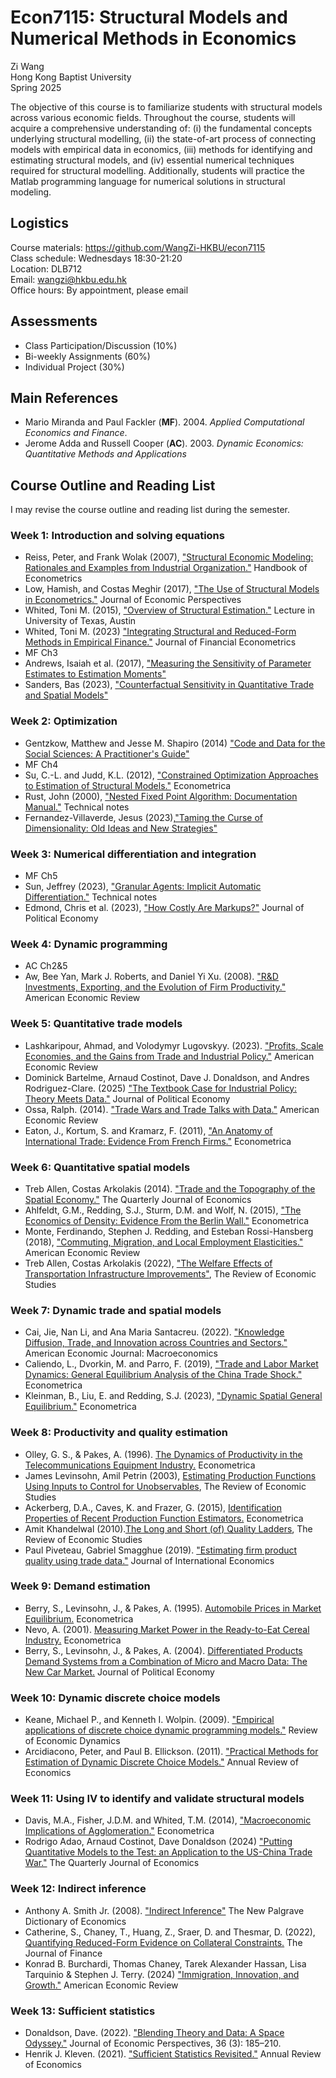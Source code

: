 # Econ7115: Structural Models and Numerical Methods in Economics
Zi Wang  
Hong Kong Baptist University  
Spring 2025

The objective of this course is to familiarize students with structural models across various economic fields. Throughout the course, students will acquire a comprehensive understanding of: (i) the fundamental concepts underlying structural modelling, (ii) the state-of-art process of connecting models with empirical data in economics, (iii) methods for identifying and estimating structural models, and (iv) essential numerical techniques required for structural modelling. Additionally, students will practice the Matlab programming language for numerical solutions in structural modeling.  

## Logistics
Course materials: https://github.com/WangZi-HKBU/econ7115  
Class schedule: Wednesdays 18:30-21:20  
Location: DLB712  
Email: wangzi@hkbu.edu.hk  
Office hours: By appointment, please email

## Assessments
- Class Participation/Discussion (10%)
- Bi-weekly Assignments (60%)
- Individual Project (30%)

## Main References
- Mario Miranda and Paul Fackler (**MF**). 2004. *Applied Computational Economics and Finance*. 
- Jerome Adda and Russell Cooper (**AC**). 2003. *Dynamic Economics: Quantitative Methods and Applications*

## Course Outline and Reading List
I may revise the course outline and reading list during the semester.  

### Week 1: Introduction and solving equations
- Reiss, Peter, and Frank Wolak (2007), ["Structural Economic Modeling: Rationales and Examples from Industrial Organization."](https://www.sciencedirect.com/science/article/abs/pii/S1573441207060643) Handbook of Econometrics
- Low, Hamish, and Costas Meghir (2017), ["The Use of Structural Models in Econometrics."](https://www.aeaweb.org/articles?id=10.1257/jep.31.2.33) Journal of Economic Perspectives
- Whited, Toni M. (2015), ["Overview of Structural Estimation."](http://toni.marginalq.com/discussions/Texas_Structural_Estimation_Lecture.pdf) Lecture in University of Texas, Austin
- Whited, Toni M. (2023) ["Integrating Structural and Reduced-Form Methods in Empirical Finance."](https://academic.oup.com/jfec/article-abstract/21/3/597/6833184?redirectedFrom=fulltext&login=false) Journal of Financial Econometrics
- MF Ch3
- Andrews, Isaiah et al. (2017), ["Measuring the Sensitivity of Parameter Estimates to Estimation Moments"](https://economics.mit.edu/sites/default/files/2023-06/sensitivity.pdf)
- Sanders, Bas (2023), ["Counterfactual Sensitivity in Quantitative Trade and Spatial Models"](https://arxiv.org/abs/2311.14032)

### Week 2: Optimization
- Gentzkow, Matthew and Jesse M. Shapiro (2014) ["Code and Data for the Social Sciences: A Practitioner's Guide"](https://web.stanford.edu/~gentzkow/research/CodeAndData.pdf)
- MF Ch4
- Su, C.-L. and Judd, K.L. (2012), ["Constrained Optimization Approaches to Estimation of Structural Models."](https://onlinelibrary.wiley.com/doi/abs/10.3982/ECTA7925) Econometrica
- Rust, John (2000), ["Nested Fixed Point Algorithm: Documentation Manual."](https://editorialexpress.com/jrust/nfxp.pdf) Technical notes
- Fernandez-Villaverde, Jesus (2023),["Taming the Curse of Dimensionality: Old Ideas and New Strategies"](https://www.sas.upenn.edu/~jesusfv/Taming_Slides.pdf)

### Week 3: Numerical differentiation and integration
- MF Ch5
- Sun, Jeffrey (2023), ["Granular Agents: Implicit Automatic Differentiation."](https://jeffreyesun.com/#working_papers) Technical notes
- Edmond, Chris et al. (2023), ["How Costly Are Markups?"](https://www.journals.uchicago.edu/doi/abs/10.1086/722986) Journal of Political Economy

### Week 4: Dynamic programming
- AC Ch2&5
- Aw, Bee Yan, Mark J. Roberts, and Daniel Yi Xu. (2008). ["R&D Investments, Exporting, and the Evolution of Firm Productivity."](https://www.jstor.org/stable/29730063) American Economic Review

### Week 5: Quantitative trade models
- Lashkaripour, Ahmad, and Volodymyr Lugovskyy. (2023). ["Profits, Scale Economies, and the Gains from Trade and Industrial Policy."](https://www.aeaweb.org/articles?id=10.1257/aer.20210419) American Economic Review
- Dominick Bartelme, Arnaud Costinot, Dave J. Donaldson, and Andres Rodriguez-Clare. (2025) ["The Textbook Case for Industrial Policy: Theory Meets Data."](https://dave-donaldson.com/wp-content/uploads/BCDR.pdf) Journal of Political Economy
- Ossa, Ralph. (2014). ["Trade Wars and Trade Talks with Data."](https://www.aeaweb.org/articles?id=10.1257/aer.104.12.4104) American Economic Review
- Eaton, J., Kortum, S. and Kramarz, F. (2011), ["An Anatomy of International Trade: Evidence From French Firms."](https://onlinelibrary.wiley.com/doi/abs/10.3982/ECTA8318) Econometrica

### Week 6: Quantitative spatial models
- Treb Allen, Costas Arkolakis (2014). ["Trade and the Topography of the Spatial Economy."](https://academic.oup.com/qje/article-abstract/129/3/1085/1818077) The Quarterly Journal of Economics
- Ahlfeldt, G.M., Redding, S.J., Sturm, D.M. and Wolf, N. (2015), ["The Economics of Density: Evidence From the Berlin Wall."](https://onlinelibrary.wiley.com/doi/abs/10.3982/ECTA10876) Econometrica
- Monte, Ferdinando, Stephen J. Redding, and Esteban Rossi-Hansberg (2018), ["Commuting, Migration, and Local Employment Elasticities."](https://www.aeaweb.org/articles?id=10.1257/aer.20151507) American Economic Review
- Treb Allen, Costas Arkolakis (2022), ["The Welfare Effects of Transportation Infrastructure Improvements"](https://academic.oup.com/restud/article-abstract/89/6/2911/6519332), The Review of Economic Studies

### Week 7: Dynamic trade and spatial models
- Cai, Jie, Nan Li, and Ana Maria Santacreu. (2022). ["Knowledge Diffusion, Trade, and Innovation across Countries and Sectors."](https://www.aeaweb.org/articles?id=10.1257/mac.20200084) American Economic Journal: Macroeconomics
- Caliendo, L., Dvorkin, M. and Parro, F. (2019), ["Trade and Labor Market Dynamics: General Equilibrium Analysis of the China Trade Shock."](https://onlinelibrary.wiley.com/doi/full/10.3982/ECTA13758) Econometrica
- Kleinman, B., Liu, E. and Redding, S.J. (2023), ["Dynamic Spatial General Equilibrium."](https://onlinelibrary.wiley.com/doi/full/10.3982/ECTA20273) Econometrica

### Week 8: Productivity and quality estimation
- Olley, G. S., & Pakes, A. (1996). [The Dynamics of Productivity in the Telecommunications Equipment Industry.](https://www.jstor.org/stable/2171831) Econometrica
- James Levinsohn, Amil Petrin (2003), [Estimating Production Functions Using Inputs to Control for Unobservables](https://academic.oup.com/restud/article-abstract/70/2/317/1586773), The Review of Economic Studies
- Ackerberg, D.A., Caves, K. and Frazer, G. (2015), [Identification Properties of Recent Production Function Estimators.](https://onlinelibrary.wiley.com/doi/pdf/10.3982/ECTA13408) Econometrica
- Amit Khandelwal (2010).[The Long and Short (of) Quality Ladders](https://academic.oup.com/restud/article-abstract/77/4/1450/1644448), The Review of Economic Studies
- Paul Piveteau, Gabriel Smagghue (2019). ["Estimating firm product quality using trade data."](https://www.sciencedirect.com/science/article/abs/pii/S0022199619300194) Journal of International Economics

### Week 9: Demand estimation
- Berry, S., Levinsohn, J., & Pakes, A. (1995). [Automobile Prices in Market Equilibrium.](https://www.jstor.org/stable/2171802) Econometrica
- Nevo, A. (2001). [Measuring Market Power in the Ready-to-Eat Cereal Industry.](https://onlinelibrary.wiley.com/doi/10.1111/1468-0262.00194) Econometrica
- Berry, S., Levinsohn, J., & Pakes, A. (2004). [Differentiated Products Demand Systems from a Combination of Micro and Macro Data: The New Car Market.](https://www.journals.uchicago.edu/doi/10.1086/379939) Journal of Political Economy

### Week 10: Dynamic discrete choice models
- Keane, Michael P., and Kenneth I. Wolpin. (2009). ["Empirical applications of discrete choice dynamic programming models."](https://www.sciencedirect.com/science/article/abs/pii/S1094202508000318) Review of Economic Dynamics
- Arcidiacono, Peter, and Paul B. Ellickson. (2011). ["Practical Methods for Estimation of Dynamic Discrete Choice Models."](https://www.annualreviews.org/content/journals/10.1146/annurev-economics-111809-125038) Annual Review of Economics

### Week 11: Using IV to identify and validate structural models
- Davis, M.A., Fisher, J.D.M. and Whited, T.M. (2014), ["Macroeconomic Implications of Agglomeration."](https://onlinelibrary.wiley.com/doi/pdf/10.3982/ECTA9029) Econometrica
- Rodrigo Adao, Arnaud Costinot, Dave Donaldson (2024) ["Putting Quantitative Models to the Test: an Application to the US-China Trade War."](https://dave-donaldson.com/wp-content/uploads/ACD.pdf) The Quarterly Journal of Economics

### Week 12: Indirect inference
- Anthony A. Smith Jr. (2008). ["Indirect Inference"](http://www.econ.yale.edu/smith/palgrave7.pdf) The New Palgrave Dictionary of Economics
- Catherine, S., Chaney, T., Huang, Z., Sraer, D. and Thesmar, D. (2022), [Quantifying Reduced-Form Evidence on Collateral Constraints.](https://onlinelibrary.wiley.com/doi/full/10.1111/jofi.13158) The Journal of Finance
- Konrad B. Burchardi, Thomas Chaney, Tarek Alexander Hassan, Lisa Tarquinio & Stephen J. Terry. (2024) ["Immigration, Innovation, and Growth."](https://www.nber.org/papers/w27075) American Economic Review

### Week 13: Sufficient statistics
- Donaldson, Dave. (2022). ["Blending Theory and Data: A Space Odyssey."](https://www.aeaweb.org/articles?id=10.1257/jep.36.3.185) Journal of Economic Perspectives, 36 (3): 185–210.
- Henrik J. Kleven. (2021). ["Sufficient Statistics Revisited."](https://www.annualreviews.org/content/journals/10.1146/annurev-economics-060220-023547) Annual Review of Economics

